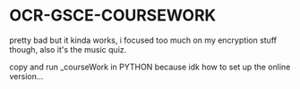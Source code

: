 # OCR-GSCE-COURSEWORK
pretty bad but it kinda works, i focused too much on my encryption stuff though, also it's the music quiz.

copy and run _courseWork in PYTHON because idk how to set up the online version...
